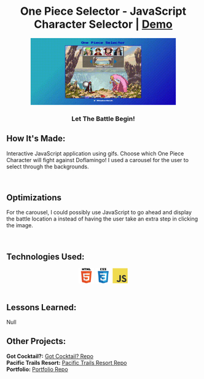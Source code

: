 <h1 align="center">One Piece Selector - JavaScript Character Selector | <a href="https://onepiecebattleselector.netlify.app/">Demo</a></h1>
<div align="center">
  <a href='https://onepiecebattleselector.netlify.app/'><img src="screen-capture.gif" width="75%"/></a>
</div>

<h3 align="center">Let The Battle Begin!</h3>

<h2 align="left">How It's Made:</h2>

<p align="left">Interactive JavaScript application using gifs. Choose which One Piece Character will fight against Doflamingo! I used a carousel for the user to select through the backgrounds.</p><br>

<!--Optimization-->
<h2 align="left">Optimizations</h2>

<p>For the carousel, I could possibly use JavaScript to go ahead and display the battle location a instead of having the user take an extra step in clicking the image.</p><br>

<!--Technologies-->
<h2 align="left">Technologies Used:</h2>

<div align="center">
  <a href="https://www.w3.org/html/" target="_blank" rel="noreferrer"> <img src="https://raw.githubusercontent.com/devicons/devicon/master/icons/html5/html5-original-wordmark.svg" alt="html5" width="40" height="40"/></a>
  <a href="https://www.w3schools.com/css/" target="_blank" rel="noreferrer"><img src="https://raw.githubusercontent.com/devicons/devicon/master/icons/css3/css3-original-wordmark.svg" alt="css3" width="40" height="40"/></a>
  <a href="https://developer.mozilla.org/en-US/docs/Web/JavaScript" target="_blank" rel="noreferrer"><img src="https://raw.githubusercontent.com/devicons/devicon/master/icons/javascript/javascript-original.svg" alt="javascript" width="40" height="40"/></a>
</div>
<br>

<!--What did I learn?-->
<h2 align="left">Lessons Learned:</h2>

<p align="left">Null</p>

<!--Link to my other work/contributions-->
<h2 align="left">Other Projects:</h2>

**Got Cocktail?:** <a href="https://github.com/Primalsia/GotCocktail.github.io">Got Cocktail? Repo</a><br>
**Pacific Trails Resort:** <a href="https://github.com/Primalsia/ptresort.github.io">Pacific Trails Resort Repo</a><br>
**Portfolio:** <a href="https://github.com/Primalsia/PortfolioWeb2022">Portfolio Repo</a>
